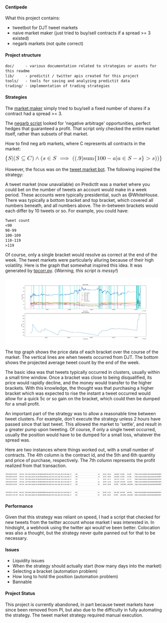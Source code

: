 #### Centipede

What this project contains:

- tweetbot for DJT tweet markets 
- naive market maker (just tried to buy/sell contracts if a spread >= 3 existed)
- negarb markets (not quite correct)

#### Project structure

```
doc/     - various documentation related to strategies or assets for this readme
lib/     - predictit / twitter apis created for this project
tools/   - tools for saving and analyzing predictit data
trading/ - implementation of trading strategies
```

#### Strategies

The [market maker](https://github.com/capricorn/centipede/blob/master/trading/arbbot.py) 
simply tried to buy/sell a fixed number of shares if a contract
had a spread >= 3. 

The [negarb script](https://github.com/capricorn/centipede/blob/master/trading/negbot.py) 
looked for 'negative arbitrage' opportunities,
perfect hedges that guaranteed a profit. That script only checked the
entire market itself, rather than subsets of that market.

How to find neg arb markets, where C represents all contracts in the market:

![](doc/negarb.png)

However, the focus was on the [tweet market bot](https://github.com/capricorn/centipede/blob/master/trading/tweetbuy.py).
The following inspired the strategy:

A tweet market (now unavailable) on PredictIt was a market where you could bet
on the number of tweets an account would make in a week period.
These accounts were typically presidential, such as @WhiteHouse.
There was typically a bottom bracket and top bracket, which covered
all numbers beneath, and all numbers above. The in-between brackets would
each differ by 10 tweets or so. For example, you could have:

```
Tweet count
<90
90-99
100-109
110-119
>119
```

Of course, only a single bracket would resolve as correct at the end of the week.
The tweet markets were particularly alluring because of their high volatility.
Here is the graph that somewhat inspired this idea. It was generated by 
[tpcorr.py](https://github.com/capricorn/centipede/blob/master/tools/analysis/tpcorr.py). 
(*Warning, this script is messy!*)

![](doc/analysis.png)

The top graph shows the price data of each bracket over
the course of the market. The vertical lines are when tweets
occurred from DJT. The bottom shows the projected average tweet
count by the end of the week.

The basic idea was that tweets typically occurred in clusters,
usually within a small time window. Once a bracket was close
to being disqualified, its price would rapidly decline, and the
money would transfer to the higher brackets. With this knowledge,
the thought was that purchasing a higher bracket which was
expected to rise the instant a tweet occurred would allow for a quick
5c or so gain on the bracket, which could then be dumped for a small profit.

An important part of the strategy was to allow a reasonable time between tweet
clusters. For example, don't execute the strategy unless 2 hours have passed
since that last tweet. This allowed the market to 'settle', and result in a greater
pump upon tweeting. Of course, if only a single tweet occurred, usually the position
would have to be dumped for a small loss, whatever the spread was.

Here are two instances where things worked out, with a small number of
contracts. The 4th column is the contract id, and the 5th and 6th quantity
and price of purchase, respectively. The 7th column represents the profit
realized from that transaction.

![](doc/trade_1.png)

![](doc/trade_2.png)

#### Performance

Given that this strategy was reliant on speed, I had a script that checked for
new tweets from the twitter account whose market I was interested in. In hindsight,
a webhook using the twitter api would've been better. Colocation was also a thought,
but the strategy never quite panned out for that to be necessary.

#### Issues

- Liquidity issues
- When the strategy should actually start (how many days into the market)
- Selecting a bracket (automation problem)
- How long to hold the position (automation problem)
- Bannable

#### Project Status

This project is currently abandoned, in part because tweet markets have since been removed from PI,
but also due to the difficulty in fully automating the strategy. The tweet market strategy required manual
execution.
